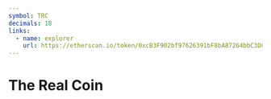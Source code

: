 ```yaml
---
symbol: TRC
decimals: 18
links:
  - name: explorer
    url: https://etherscan.io/token/0xcB3F902bf97626391bF8bA87264bbC3DC13469be
---
```


# The Real Coin
